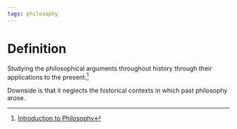 ```yaml
---
tags: philosophy
---
```


# Definition

Studying the philosophical arguments throughout history through their applications to the present.[^1]

Downside is that it neglects the historical contexts in which past philosophy arose.

[^1]: [Introduction to Philosophy](zotero://open-pdf/library/items/M84L5RRJ?page=118)